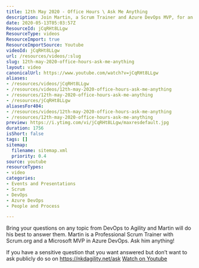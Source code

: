 ```yaml
---
title: 12th May 2020 - Office Hours \ Ask Me Anything
description: Join Martin, a Scrum Trainer and Azure DevOps MVP, for an engaging AMA on DevOps and Agility. Ask your questions live or submit them privately!
date: 2020-05-13T05:03:57Z
ResourceId: jCqRHt8LLgw
ResourceType: videos
ResourceImport: true
ResourceImportSource: Youtube
videoId: jCqRHt8LLgw
url: /resources/videos/:slug
slug: 12th-may-2020-office-hours-ask-me-anything
layout: video
canonicalUrl: https://www.youtube.com/watch?v=jCqRHt8LLgw
aliases:
- /resources/videos/jCqRHt8LLgw
- /resources/videos/12th-may-2020-office-hours-ask-me-anything
- /resources/12th-may-2020-office-hours-ask-me-anything
- /resources/jCqRHt8LLgw
aliasesFor404:
- /resources/videos/12th-may-2020-office-hours-ask-me-anything
- /resources/12th-may-2020-office-hours-ask-me-anything
preview: https://i.ytimg.com/vi/jCqRHt8LLgw/maxresdefault.jpg
duration: 1756
isShort: false
tags: []
sitemap:
  filename: sitemap.xml
  priority: 0.4
source: youtube
resourceTypes:
- video
categories:
- Events and Presentations
- Scrum
- DevOps
- Azure DevOps
- People and Process

---
```

 Bring your questions on any topic from DevOps to Agility and Martin will do his best to answer them. Martin is a Professional Scrum Trainer with Scrum.org and a Microsoft MVP in Azure DevOps. Ask him anything!

If you have a sensitive question that you want answered but don’t want to ask publicly do so on https://nkdagility.net/ask 
 [Watch on Youtube](https://www.youtube.com/watch?v=jCqRHt8LLgw)
